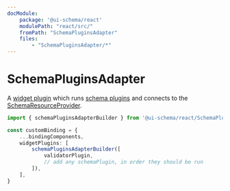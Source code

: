 ```yaml
---
docModule:
    package: '@ui-schema/react'
    modulePath: "react/src/"
    fromPath: "SchemaPluginsAdapter"
    files:
        - "SchemaPluginsAdapter/*"
---
```


# SchemaPluginsAdapter

A [widget plugin](/docs/react/plugins) which runs [schema plugins](/docs/core/schemapluginstack) and connects to the [SchemaResourceProvider](/docs/react/schemaresource).

```typescript
import { schemaPluginsAdapterBuilder } from '@ui-schema/react/SchemaPluginsAdapter'

const customBinding = {
    ...bindingComponents,
    widgetPlugins: [
        schemaPluginsAdapterBuilder([
            validatorPlugin,
            // add any schemaPlugin, in order they should be run
        ]),
    ],
}
```
